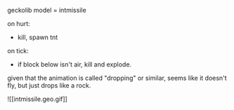 
geckolib model = intmissile

on hurt:
- kill, spawn tnt


on tick:
- if block below isn't air, kill and explode.

given that the animation is called "dropping" or similar, seems like it doesn't fly, but just drops like a rock.










![[intmissile.geo.gif]]